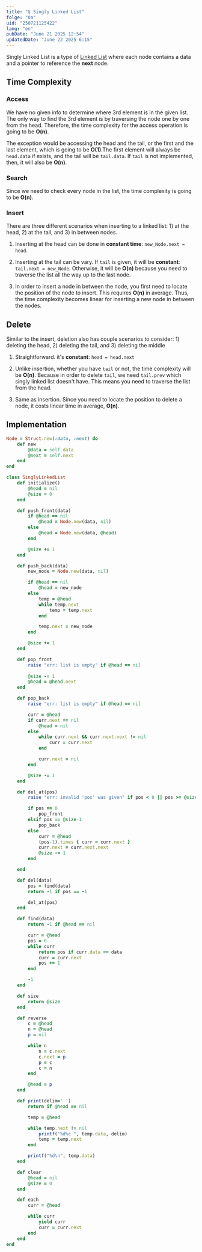 ```yaml
---
title: "§ Singly Linked List"
folge: "0a"
uid: "250721125422"
lang: "en"
pubDate: "June 21 2025 12:54"
updatedDate: "June 22 2025 6:15"
---
```


Singly Linked List is a type of [Linked List](/note/250707122604/) where each node contains a data and a pointer to reference the **next** node.

## Time Complexity

### Access

We have no given info to determine where 3rd element is in the given list. The only way to find the 3rd element is by traversing the node one by one from the head. Therefore, the time complexity for the access operation is going to be **O(n)**.

The exception would be accessing the head and the tail, or the first and the last element, which is going to be **O(1)**.The first element will always be `head.data` if exists, and the tail will be `tail.data`. If `tail` is not implemented, then, it will also be **O(n)**.

### Search
Since we need to check every node in the list, the time complexity is going to be **O(n)**.

### Insert

There are three different scenarios when inserting to a linked list: 1) at the head, 2) at the tail, and 3) in between nodes.

1) Inserting at the head can be done in **constant time**: `new_Node.next = head`.

2) Inserting at the tail can be vary. If `tail` is given, it will be **constant**: `tail.next = new_Node`. Otherwise, it will be **O(n)** because you need to traverse the list all the way up to the last node.

3) In order to insert a node in between the node, you first need to locate the position of the node to insert. This requires **O(n)** in average. Thus, the time complexity becomes linear for inserting a new node in between the nodes.

## Delete

Similar to the insert, deletion also has couple scenarios to consider: 1) deleting the head, 2) deleting the tail, and 3) deleting the middle

1) Straightforward. it's **constant**: `head = head.next`

2) Unlike insertion, whether you have `tail` or not, the time complexity will be **O(n)**. Because in order to delete `tail`, we need `tail.prev` which singly linked list doesn't have. This means you need to traverse the list from the head.

3) Same as insertion. Since you need to locate the position to delete a node, it costs linear time in average, **O(n)**.


## Implementation

```rb
Node = Struct.new(:data, :next) do
    def new
        @data = self.data
        @next = self.next
    end
end

class SinglyLinkedList
    def initialize()
        @head = nil
        @size = 0
    end

    def push_front(data)
        if @head == nil
            @head = Node.new(data, nil)
        else
            @head = Node.new(data, @head)
        end

        @size += 1
    end

    def push_back(data)
        new_node = Node.new(data, nil)

        if @head == nil
            @head = new_node
        else
            temp = @head
            while temp.next
                temp = temp.next
            end

            temp.next = new_node
        end

        @size += 1
    end

    def pop_front
        raise "err: list is empty" if @head == nil
        
        @size -= 1
        @head = @head.next
    end

    def pop_back
        raise "err: list is empty" if @head == nil

        curr = @head
        if curr.next == nil
            @head = nil
        else
            while curr.next && curr.next.next != nil
                curr = curr.next
            end

            curr.next = nil
        end

        @size -= 1
    end

    def del_at(pos)
        raise "err: invalid 'pos' was given" if pos < 0 || pos >= @size

        if pos == 0
            pop_front
        elsif pos == @size-1
            pop_back
        else
            curr = @head
            (pos-1).times { curr = curr.next }
            curr.next = curr.next.next
            @size -= 1
        end

    end

    def del(data)
        pos = find(data)
        return -1 if pos == -1

        del_at(pos)
    end

    def find(data)
        return -1 if @head == nil

        curr = @head
        pos = 0
        while curr 
            return pos if curr.data == data
            curr = curr.next
            pos += 1
        end

        -1
    end

    def size
        return @size    
    end

    def reverse
        c = @head
        n = @head
        p = nil

        while n
            n = c.next 
            c.next = p
            p = c
            c = n
        end

        @head = p
    end

    def print(delim=' ')
        return if @head == nil

        temp = @head

        while temp.next != nil
            printf("%d%c ", temp.data, delim)
            temp = temp.next
        end

        printf("%d\n", temp.data)
    end

    def clear
        @head = nil
        @size = 0
    end

	def each
		curr = @head

		while curr
			yield curr
			curr = curr.next
		end
	end
end
```
